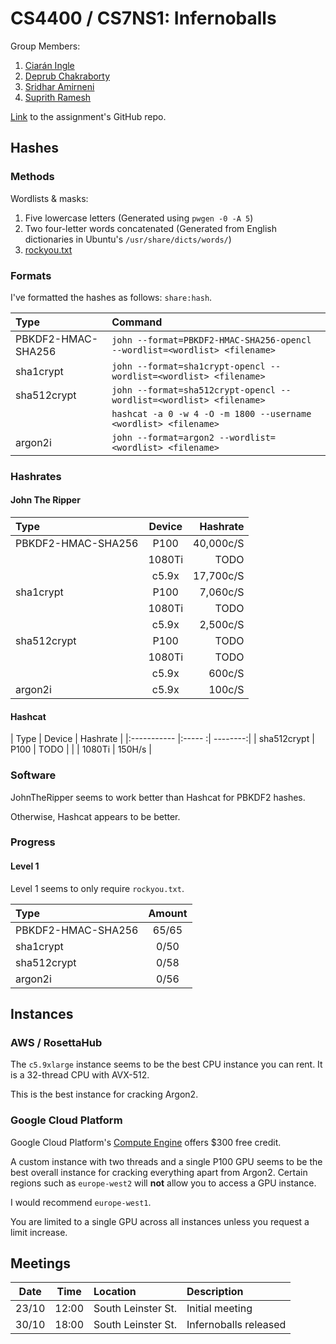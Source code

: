 # CS4400 / CS7NS1: Infernoballs

Group Members:
1. [Ciarán Ingle](https://github.com/inglec)
2. [Deprub Chakraborty](https://github.com/rupdeb)
3. [Sridhar Amirneni](https://github.com/sridharamirneni)
4. [Suprith Ramesh](https://github.com/suprithramesh)

[Link](https://github.com/sftcd/cs7ns1/tree/master/assignments/practical5) to the assignment's GitHub repo.

## Hashes

### Methods

Wordlists & masks:
1. Five lowercase letters (Generated using `pwgen -0 -A 5`)
2. Two four-letter words concatenated (Generated from English dictionaries in Ubuntu's `/usr/share/dicts/words/`)
3. [rockyou.txt](http://downloads.skullsecurity.org/passwords/rockyou.txt.bz2)

### Formats

I've formatted the hashes as follows: `share:hash`.

| Type               | Command                                                                    |
|:------------------ |:-------------------------------------------------------------------------- |
| PBKDF2-HMAC-SHA256 | `john --format=PBKDF2-HMAC-SHA256-opencl --wordlist=<wordlist> <filename>` |
| sha1crypt          | `john --format=sha1crypt-opencl --wordlist=<wordlist> <filename>`          |
| sha512crypt        | `john --format=sha512crypt-opencl --wordlist=<wordlist> <filename>`        |
|                    | `hashcat -a 0 -w 4 -O -m 1800 --username <wordlist> <filename>`            |
| argon2i            | `john --format=argon2 --wordlist=<wordlist> <filename>`                    |

### Hashrates

#### John The Ripper

| Type               | Device | Hashrate    |
|:------------------ |:------:| -----------:|
| PBKDF2-HMAC-SHA256 | P100   | 40,000c/S   |
|                    | 1080Ti | TODO <br/>  |
|                    | c5.9x  | 17,700c/S   |
| sha1crypt          | P100   | 7,060c/S    |
|                    | 1080Ti | TODO        |
|                    | c5.9x  | 2,500c/S    |
| sha512crypt        | P100   | TODO        |
|                    | 1080Ti | TODO        |
|                    | c5.9x  | 600c/S      |
| argon2i            | c5.9x  | 100c/S      |

#### Hashcat

| Type        | Device | Hashrate |
|:----------- |:----- :| --------:|
| sha512crypt | P100   | TODO     |
|             | 1080Ti | 150H/s   |

### Software

JohnTheRipper seems to work better than Hashcat for PBKDF2 hashes.

Otherwise, Hashcat appears to be better.

### Progress

#### Level 1

Level 1 seems to only require `rockyou.txt`.

| Type               | Amount  |
|:------------------ |:-------:|
| PBKDF2-HMAC-SHA256 | 65/65   |
| sha1crypt          | 0/50    |
| sha512crypt        | 0/58    |
| argon2i            | 0/56    |

## Instances

### AWS / RosettaHub

The `c5.9xlarge` instance seems to be the best CPU instance you can rent. It is a 32-thread CPU with AVX-512.

This is the best instance for cracking Argon2.

### Google Cloud Platform

Google Cloud Platform's [Compute Engine](https://console.cloud.google.com/compute/) offers $300 free credit.

A custom instance with two threads and a single P100 GPU seems to be the best overall instance for cracking everything apart from Argon2. Certain regions such as `europe-west2` will **not** allow you to access a GPU instance.

I would recommend `europe-west1`.

You are limited to a single GPU across all instances unless you request a limit increase.

## Meetings

| Date  | Time  | Location           | Description           |
|:-----:|:-----:|:------------------ |:--------------------- |
| 23/10 | 12:00 | South Leinster St. | Initial meeting       |
| 30/10 | 18:00 | South Leinster St. | Infernoballs released |
